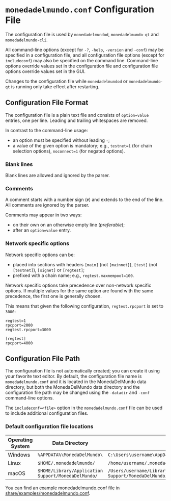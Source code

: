 # `monedadelmundo.conf` Configuration File

The configuration file is used by `monedadelmundod`, `monedadelmundo-qt` and `monedadelmundo-cli`.

All command-line options (except for `-?`, `-help`, `-version` and `-conf`) may be specified in a configuration file, and all configuration file options (except for `includeconf`) may also be specified on the command line. Command-line options override values set in the configuration file and configuration file options override values set in the GUI.

Changes to the configuration file while `monedadelmundod` or `monedadelmundo-qt` is running only take effect after restarting.

## Configuration File Format

The configuration file is a plain text file and consists of `option=value` entries, one per line. Leading and trailing whitespaces are removed.

In contrast to the command-line usage:
- an option must be specified without leading `-`;
- a value of the given option is mandatory; e.g., `testnet=1` (for chain selection options), `noconnect=1` (for negated options).

### Blank lines

Blank lines are allowed and ignored by the parser.

### Comments

A comment starts with a number sign (`#`) and extends to the end of the line. All comments are ignored by the parser.

Comments may appear in two ways:
- on their own on an otherwise empty line (_preferable_);
- after an `option=value` entry.

### Network specific options

Network specific options can be:
- placed into sections with headers `[main]` (not `[mainnet]`), `[test]` (not `[testnet]`), `[signet]` or `[regtest]`;
- prefixed with a chain name; e.g., `regtest.maxmempool=100`.

Network specific options take precedence over non-network specific options.
If multiple values for the same option are found with the same precedence, the
first one is generally chosen.

This means that given the following configuration, `regtest.rpcport` is set to `3000`:

```
regtest=1
rpcport=2000
regtest.rpcport=3000

[regtest]
rpcport=4000
```

## Configuration File Path

The configuration file is not automatically created; you can create it using your favorite text editor. By default, the configuration file name is `monedadelmundo.conf` and it is located in the MonedaDelMundo data directory, but both the MonedaDelMundo data directory and the configuration file path may be changed using the `-datadir` and `-conf` command-line options.

The `includeconf=<file>` option in the `monedadelmundo.conf` file can be used to include additional configuration files.

### Default configuration file locations

Operating System | Data Directory | Example Path
-- | -- | --
Windows | `%APPDATA%\MonedaDelMundo\` | `C:\Users\username\AppData\Roaming\MonedaDelMundo\monedadelmundo.conf`
Linux | `$HOME/.monedadelmundo/` | `/home/username/.monedadelmundo/monedadelmundo.conf`
macOS | `$HOME/Library/Application Support/MonedaDelMundo/` | `/Users/username/Library/Application Support/MonedaDelMundo/monedadelmundo.conf`

You can find an example monedadelmundo.conf file in [share/examples/monedadelmundo.conf](../share/examples/monedadelmundo.conf).
